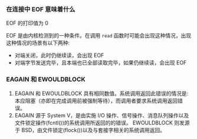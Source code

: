 
### 在连接中 EOF 意味着什么

EOF 的打印值为 0

EOF 是由内核检测到的一种条件。在调用 `read` 函数时可能会出现这种情况，出现这种情况的场景有以下两种:
- 对端关闭，此时仍继续读，会出现 EOF
- 对端字节发送完毕，且本端也已全部读取完毕，如果仍继续读，会出现 EOF


### EAGAIN 和 EWOULDBLOCK

1. EAGAIN 和 EWOULDBLOCK 具有相同数值。系统调用返回此错误的情况是: 本应阻塞（亦即在完成调用前被强制等待），而调用者要求系统调用返回错误。
2. EAGAIN 源于 System V，是由实施 I/O 操作、信号操作、消息队列操作以及文件锁定操作(fcntl())的系统调用所返回的的错误。 EWOULDBLOCK 则发源于 BSD，由文件锁定(flock())以及与套接字相关的系统调用返回。